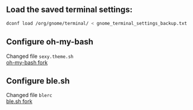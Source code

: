 ## Load the saved terminal settings:
```bash
dconf load /org/gnome/terminal/ < gnome_terminal_settings_backup.txt
```

## Configure oh-my-bash
Changed file `sexy.theme.sh`  
<a href="https://github.com/andreclerigo/oh-my-bash">oh-my-bash fork</a>

## Configure ble.sh
Changed file `blerc`  
<a href="https://github.com/andreclerigo/ble.sh">ble.sh fork</a>

